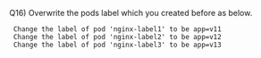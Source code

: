 Q16) Overwrite the pods label which you created before as below.

     Change the label of pod 'nginx-label1' to be app=v11
     Change the label of pod 'nginx-label2' to be app=v12
     Change the label of pod 'nginx-label3' to be app=v13
